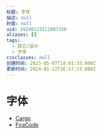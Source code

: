 ```yaml
---
标题: 字体
描述: null
封面: null
uid: 20240123112807350
aliases: []
tags:
  - 其它/设计
  - 字体
cssclasses: null
创建时间: 2023-05-07T14:01:33.000Z
更新时间: 2024-01-22T16:57:33.000Z
---
```


# 字体

- [Cargo](https://cargo.site/)
- [FiraCode](https://github.com/tonsky/FiraCode)
